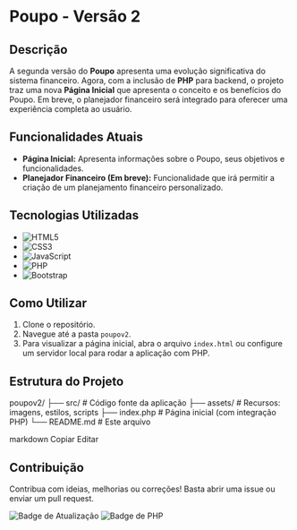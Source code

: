 # Poupo - Versão 2

## Descrição

A segunda versão do **Poupo** apresenta uma evolução significativa do sistema financeiro. Agora, com a inclusão de **PHP** para backend, o projeto traz uma nova **Página Inicial** que apresenta o conceito e os benefícios do Poupo. Em breve, o planejador financeiro será integrado para oferecer uma experiência completa ao usuário.

## Funcionalidades Atuais

- **Página Inicial:** Apresenta informações sobre o Poupo, seus objetivos e funcionalidades.
- **Planejador Financeiro (Em breve):** Funcionalidade que irá permitir a criação de um planejamento financeiro personalizado.

## Tecnologias Utilizadas

- ![HTML5](https://img.shields.io/badge/HTML5-E34F26?style=for-the-badge&logo=html5&logoColor=white)
- ![CSS3](https://img.shields.io/badge/CSS3-1572B6?style=for-the-badge&logo=css3&logoColor=white)
- ![JavaScript](https://img.shields.io/badge/JavaScript-F7DF1E?style=for-the-badge&logo=javascript&logoColor=black)
- ![PHP](https://img.shields.io/badge/PHP-777BB4?style=for-the-badge&logo=php&logoColor=white)
- ![Bootstrap](https://img.shields.io/badge/Bootstrap-563D7C?style=for-the-badge&logo=bootstrap&logoColor=white)

## Como Utilizar

1. Clone o repositório.
2. Navegue até a pasta `poupov2`.
3. Para visualizar a página inicial, abra o arquivo `index.html` ou configure um servidor local para rodar a aplicação com PHP.

## Estrutura do Projeto

poupov2/ ├── src/ # Código fonte da aplicação ├── assets/ # Recursos: imagens, estilos, scripts ├── index.php # Página inicial (com integração PHP) └── README.md # Este arquivo

markdown
Copiar
Editar

## Contribuição

Contribua com ideias, melhorias ou correções! Basta abrir uma issue ou enviar um pull request.

![Badge de Atualização](https://img.shields.io/badge/Versão-2.0-orange) ![Badge de PHP](https://img.shields.io/badge/PHP-Suporte-blue)
